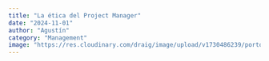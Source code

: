 ```yaml
---
title: "La ética del Project Manager"
date: "2024-11-01"
author: "Agustín"
category: "Management"
image: "https://res.cloudinary.com/draig/image/upload/v1730486239/portolio-personal/blog/wasvd0udwbne5fnbefik.webp"
---
```

